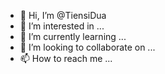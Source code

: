 - 👋 Hi, I’m @TiensiDua
- 👀 I’m interested in ...
- 🌱 I’m currently learning ...
- 💞️ I’m looking to collaborate on ...
- 📫 How to reach me ...

<!---
TiensiDua/TiensiDua is a ✨ special ✨ repository because its `README.md` (this file) appears on your GitHub profile.
You can click the Preview link to take a look at your changes.
--->
